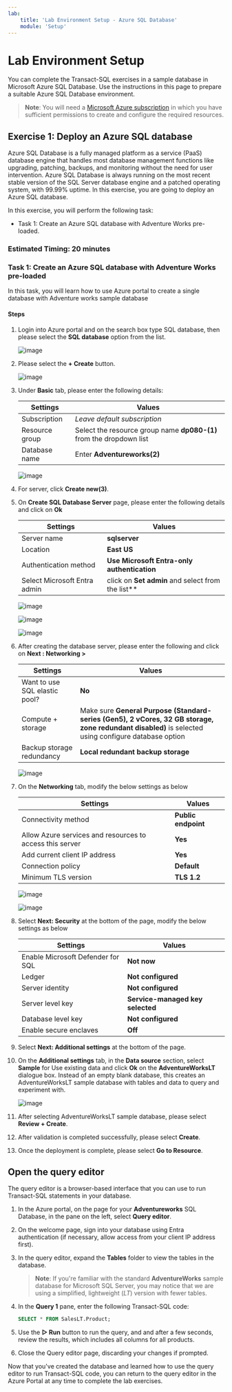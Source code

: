 ```yaml
---
lab:
    title: 'Lab Environment Setup - Azure SQL Database'
    module: 'Setup'
---
```


# Lab Environment Setup

You can complete the Transact-SQL exercises in a sample database in Microsoft Azure SQL Database. Use the instructions in this page to prepare a suitable Azure SQL Database environment.

> **Note**: You will need a [Microsoft Azure subscription](https://azure.microsoft.com/free) in which you have sufficient permissions to create and configure the required resources.

## Exercise 1: Deploy an Azure SQL database

Azure SQL Database is a fully managed platform as a service (PaaS) database engine that handles most database management functions like upgrading, patching, backups, and monitoring without the need for user intervention. Azure SQL Database is always running on the most recent stable version of the SQL Server database engine and a patched operating system, with 99.99% uptime. In this exercise, you are going to deploy an Azure SQL database. 

In this exercise, you will perform the following task:

+ Task 1: Create an Azure SQL database with Adventure Works pre-loaded.

### Estimated Timing: 20 minutes

### Task 1: Create an Azure SQL database with Adventure Works pre-loaded

In this task, you will learn how to use Azure portal to create a single database with Adventure works sample database

#### Steps

1. Login into Azure portal and on the search box type SQL database, then please select the **SQL database** option from the list.

   ![image](../media/Nimage-38.png)

2. Please select the **+ Create** button.

   ![image](../media/Nimage-39.png)


3. Under **Basic** tab, please enter the following details:

    | Settings | Values |
    |  -- | -- |
    | Subscription | *Leave default subscription* |
    | Resource group | Select the resource group name **dp080-<inject key="DeploymentID" enableCopy="false"/>(1)** from the dropdown list |
    | Database name | Enter **Adventureworks(2)** |
   
    ![image](../media/set1n.png) 

4. For server, click **Create new(3)**.

5. On **Create SQL Database Server** page, please enter the following details and click on **Ok**

    | Settings | Values |
    |  -- | -- |      
    | Server name | **sqlserver<inject key="DeploymentID" enableCopy="false"/>** |
    | Location | **East US** |
    | Authentication method | **Use Microsoft Entra-only authentication** |
    | Select Microsoft Entra admin | click on **Set admin** and select **<inject key="AzureAdUserEmail"></inject>** from the list** |
    
    ![image](../media/set2n.png)   

    ![image](../media/set3n.png)  

    ![image](../media/set4n.png)  

6. After creating the database server, please enter the following and click on **Next : Networking >**

    | Settings | Values |
    |  -- | -- |      
    | Want to use SQL elastic pool? | **No** |    |
    | Compute + storage | Make sure **General Purpose (Standard-series (Gen5), 2 vCores, 32 GB storage, zone redundant disabled)** is selected using configure database option   |
    | Backup storage redundancy |  **Local redundant backup storage** |
    
    ![image](../media/set5n.png)
 
7. On the **Networking** tab, modify the below settings as below
   
    | Settings | Values |
    |----------|--------|
    |Connectivity method | **Public endpoint** |
    |Allow Azure services and resources to access this server | **Yes** |
    | Add current client IP address | **Yes**  |
    | Connection policy | **Default** |
    | Minimum TLS version | **TLS 1.2** |

    ![image](../media/set6n.png)

    ![image](../media/set7n.png)

8. Select **Next: Security** at the bottom of the page, modify the below settings as below

   | Settings | Values |
   |----------|--------|
   | Enable Microsoft Defender for SQL | **Not now** |
   | Ledger | **Not configured**  |
   | Server identity | **Not configured** |
   | Server level key | **Service-managed key selected** |
   | Database level key | **Not configured** |
   | Enable secure enclaves | **Off** |

9. Select **Next: Additional settings** at the bottom of the page.

10. On the **Additional settings** tab, in the **Data source** section, select **Sample** for Use existing data and click **Ok** on the **AdventureWorksLT** dialogue box. Instead of an empty blank database, this creates an AdventureWorksLT sample database with tables and data to query and experiment with.

    ![image](../media/Nimage-42.png)

11. After selecting AdventureWorksLT sample database, please select **Review + Create**.

12. After validation is completed successfully, please select **Create**.
 
13. Once the deployment is complete, please select **Go to Resource**.

## Open the query editor

The query editor is a browser-based interface that you can use to run Transact-SQL statements in your database.

1. In the Azure portal, on the page for your **Adventureworks** SQL Database, in the pane on the left, select **Query editor**.
1. On the welcome page, sign into your database using Entra authentication (if necessary, allow access from your client IP address first).
1. In the query editor, expand the **Tables** folder to view the tables in the database.

    > **Note**: If you're familiar with the standard **AdventureWorks** sample database for Microsoft SQL Server, you may notice that we are using a simplified, lightweight (*LT*) version with fewer tables.

1. In the **Query 1** pane, enter the following Transact-SQL code:

    ```sql
    SELECT * FROM SalesLT.Product;
    ```

1. Use the **&#9655; Run** button to run the query, and and after a few seconds, review the results, which includes all columns for all products.
1. Close the Query editor page, discarding your changes if prompted.

Now that you've created the database and learned how to use the query editor to run Transact-SQL code, you can return to the query editor in the Azure Portal at any time to complete the lab exercises.


